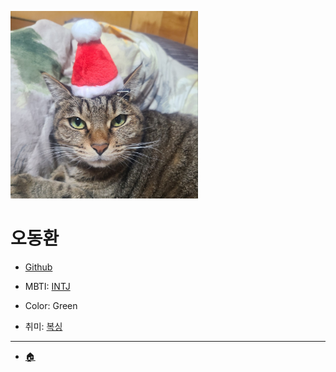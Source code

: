<img width="300px" height="300px" src="../img/oh.jpg"></img>

# 오동환

- [Github](https://github.com/iamodh)

- MBTI: [INTJ](https://www.16personalities.com/ko/%EC%84%B1%EA%B2%A9%EC%9C%A0%ED%98%95-intj)

- Color: Green

- 취미: [복싱](../hobbies/boxing.md)

---

- [🏠](../README.md)
